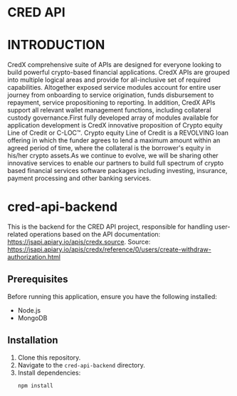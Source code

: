 # CRED API

# INTRODUCTION
CredX comprehensive suite of APIs are designed for everyone looking to build powerful crypto-based financial applications. CredX APIs are grouped into multiple logical areas and provide for all-inclusive set of required capabilities. Altogether exposed service modules account for entire user journey from onboarding to service origination, funds disbursement to repayment, service propositioning to reporting. In addition, CredX APIs support all relevant wallet management functions, including collateral custody governance.First fully developed array of modules available for application development is CredX innovative proposition of Crypto equity Line of Credit or C-LOC™. Crypto equity Line of Credit is a REVOLVING loan offering in which the funder agrees to lend a maximum amount within an agreed period of time, where the collateral is the borrower's equity in his/her crypto assets.As we continue to evolve, we will be sharing other innovative services to enable our partners to build full spectrum of crypto based financial services software packages including investing, insurance, payment processing and other banking services.

# cred-api-backend
This is the backend for the CRED API project, responsible for handling user-related operations based on the API documentation: https://jsapi.apiary.io/apis/credx.source.
Source: https://jsapi.apiary.io/apis/credx/reference/0/users/create-withdraw-authorization.html

## Prerequisites

Before running this application, ensure you have the following installed:

- Node.js
- MongoDB

## Installation

1. Clone this repository.
2. Navigate to the `cred-api-backend` directory.
3. Install dependencies:
   ```bash
   npm install
